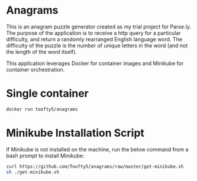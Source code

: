 # Anagrams

This is an anagram puzzle generator created as my trial project for Parse.ly.  The purpose of the application is to receive a http query for a particular difficulty, and return a randomly rearranged English language word.  The difficulty of the puzzle is the number of unique letters in the word (and not the length of the word itself).

This application leverages Docker for container images and Minikube for container orchestration.

# Single container
```bash
docker run toofty5/anagrams
```

# Minikube Installation Script
If Minikube is not installed on the machine, run the below command from a bash prompt to install Minikube:
```bash
curl https://github.com/Toofty5/anagrams/raw/master/get-minikube.sh
sh ./get-minikube.sh
```
